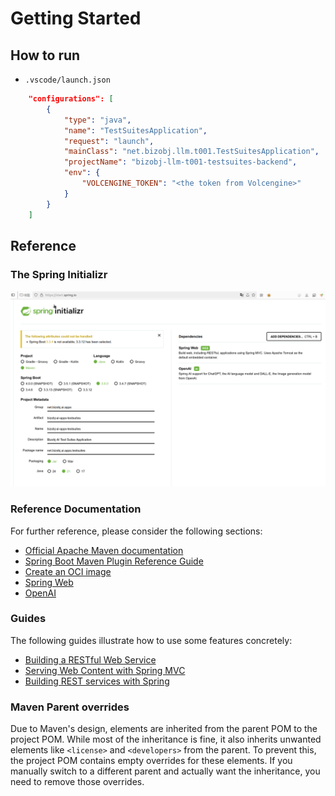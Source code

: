 # Getting Started

## How to run
- `.vscode/launch.json`
```json
    "configurations": [
        {
            "type": "java",
            "name": "TestSuitesApplication",
            "request": "launch",
            "mainClass": "net.bizobj.llm.t001.TestSuitesApplication",
            "projectName": "bizobj-llm-t001-testsuites-backend",
            "env": {
                "VOLCENGINE_TOKEN": "<the token from Volcengine>"
            }
        }
    ]
```

## Reference

### The Spring Initializr
![1748793294637](.markdown/README/1748793294637.png)

### Reference Documentation
For further reference, please consider the following sections:

* [Official Apache Maven documentation](https://maven.apache.org/guides/index.html)
* [Spring Boot Maven Plugin Reference Guide](https://docs.spring.io/spring-boot/3.5.0/maven-plugin)
* [Create an OCI image](https://docs.spring.io/spring-boot/3.5.0/maven-plugin/build-image.html)
* [Spring Web](https://docs.spring.io/spring-boot/3.5.0/reference/web/servlet.html)
* [OpenAI](https://docs.spring.io/spring-ai/reference/api/chat/openai-chat.html)

### Guides
The following guides illustrate how to use some features concretely:

* [Building a RESTful Web Service](https://spring.io/guides/gs/rest-service/)
* [Serving Web Content with Spring MVC](https://spring.io/guides/gs/serving-web-content/)
* [Building REST services with Spring](https://spring.io/guides/tutorials/rest/)

### Maven Parent overrides

Due to Maven's design, elements are inherited from the parent POM to the project POM.
While most of the inheritance is fine, it also inherits unwanted elements like `<license>` and `<developers>` from the parent.
To prevent this, the project POM contains empty overrides for these elements.
If you manually switch to a different parent and actually want the inheritance, you need to remove those overrides.

